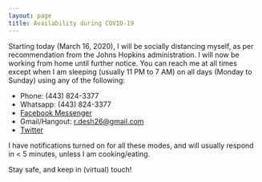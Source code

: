 ```yaml
---
layout: page
title: Availability during COVID-19
---
```


Starting today (March 16, 2020), I will be socially distancing myself, as per recommendation from the Johns Hopkins administration. I will now be working from home until further notice. You can reach me at all times except when I am sleeping (usually 11 PM to 7 AM) on all days (Monday to Sunday) using any of the following:

* Phone: (443) 824-3377
* Whatsapp: (443) 824-3377
* [Facebook Messenger](https://www.facebook.com/r.desh26)
* Gmail/Hangout: r.desh26@gmail.com
* [Twitter](https://twitter.com/rdesh26)

I have notifications turned on for all these modes, and will usually respond in < 5 minutes, unless I am cooking/eating.

Stay safe, and keep in (virtual) touch!
